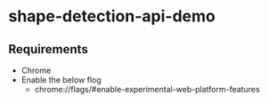 # shape-detection-api-demo

## Requirements
- Chrome
- Enable the below flog
  - chrome://flags/#enable-experimental-web-platform-features
